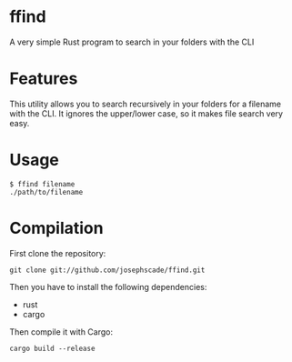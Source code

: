# ffind
A very simple Rust program to search in your folders with the CLI

# Features
This utility allows you to search recursively in your folders for a filename with the CLI. It ignores the upper/lower case, so it makes file search very easy.

# Usage
```
$ ffind filename
./path/to/filename
```

# Compilation
First clone the repository:
```
git clone git://github.com/josephscade/ffind.git
```

Then you have to install the following dependencies:
* rust
* cargo

Then compile it with Cargo:
```
cargo build --release
```
